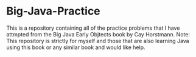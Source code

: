 # Big-Java-Practice
This is a repository containing all of the practice problems that I have attmpted from
the Big Java Early Objtects book by Cay Horstmann. Note: This repository is strictly for myself
and those that are also learning Java using this book or any similar book and would like help.
